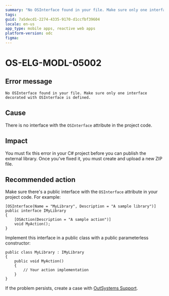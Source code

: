 ```yaml
---
summary: "No OSInterface found in your file. Make sure only one interface decorated with OSInterface is defined."
tags:
guid: 7a5decd1-2274-4335-9170-d1ccfbf39604
locale: en-us
app_type: mobile apps, reactive web apps
platform-version: odc
figma:
---
```


# OS-ELG-MODL-05002

## Error message

`No OSInterface found in your file. Make sure only one interface decorated with OSInterface is defined.`

## Cause

There is no interface with the `OSInterface` attribute in the project code.

## Impact

You must fix this error in your C# project before you can publish the external library. Once you've fixed it, you must create and upload a new ZIP file.

## Recommended action

Make sure there's a public interface with the `OSInterface` attribute in your project code. For example:

    [OSInterface(Name = "MyLibrary", Description = "A sample library")]
    public interface IMyLibrary
    {
        [OSAction(Description = "A sample action")]
        void MyAction();
    }

Implement this interface in a public class with a public parameterless constructor:

    public class MyLibrary : IMyLibrary
    {
        public void MyAction()
        {
            // Your action implementation
        }
    }

If the problem persists, create a case with [OutSystems Support](https://www.outsystems.com/support/portal/open-support-case?ErrorCode=OS-ELG-MODL-05002).
